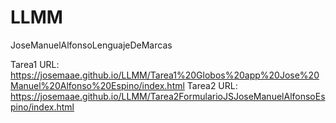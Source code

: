 # LLMM
JoseManuelAlfonsoLenguajeDeMarcas

Tarea1 URL: https://josemaae.github.io/LLMM/Tarea1%20Globos%20app%20Jose%20Manuel%20Alfonso%20Espino/index.html
Tarea2 URL:  https://josemaae.github.io/LLMM/Tarea2FormularioJSJoseManuelAlfonsoEspino/index.html

